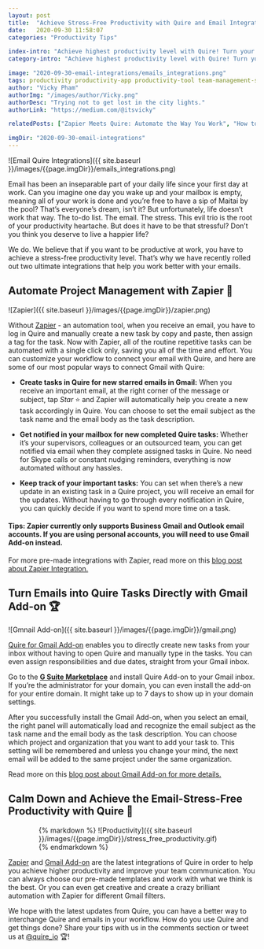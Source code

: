 ```yaml
---
layout: post
title:  "Achieve Stress-Free Productivity with Quire and Email Integrations"
date:   2020-09-30 11:58:07
categories: "Productivity Tips"

index-intro: "Achieve highest productivity level with Quire! Turn your emails into tasks or get instant notifications in your mailbox with the click of a button and you will be set to focus on actually getting things done!"
category-intro: "Achieve highest productivity level with Quire! Turn your emails into tasks or get instant notifications in your mailbox with the click of a button and you will be set to focus on actually getting things done!"

image: "2020-09-30-email-integrations/emails_integrations.png"
tags: productivity productivity-app productivity-tool team-management-software work-management-software team-communication team-productivity task-scheduling-software increase-productivity remote-team to-do-list-app working-remotely task-management task-management-software project-management-software productivity-tips to-do-list task-list teamwork email gmail Outlook 
author: "Vicky Pham"
authorImg: "/images/author/Vicky.png"
authorDesc: "Trying not to get lost in the city lights."
authorLink: "https://medium.com/@itsvicky"

relatedPosts: ["Zapier Meets Quire: Automate the Way You Work", "How to Use Apple Sign-in with Quire", "Quire for Gmail: Turn Your Emails Into Tasks"]

imgDir: "2020-09-30-email-integrations"
---
```


![Email Quire Integrations]({{ site.baseurl }}/images/{{page.imgDir}}/emails_integrations.png)

Email has been an inseparable part of your daily life since your first day at work. Can you imagine one day you wake up and your mailbox is empty, meaning all of your work is done and you’re free to have a sip of Maitai by the pool? That’s everyone’s dream, isn’t it? But unfortunately, life doesn’t work that way. The to-do list. The email. The stress. This evil trio is the root of your productivity heartache. But does it have to be that stressful? Don’t you think you deserve to live a happier life? 

We do. We believe that if you want to be productive at work, you have to achieve a stress-free productivity level. That’s why we have recently rolled out two ultimate integrations that help you work better with your emails. 

## Automate Project Management with Zapier 🚀

![Zapier]({{ site.baseurl }}/images/{{page.imgDir}}/zapier.png)

Without [Zapier](https://zapier.com/apps/quire/integrations) - an automation tool, when you receive an email, you have to log in Quire and manually create a new task by copy and paste, then assign a tag for the task. Now with Zapier, all of the routine repetitive tasks can be automated with a single click only, saving you all of the time and effort. You can customize your workflow to connect your email with Quire, and here are some of our most popular ways to connect Gmail with Quire: 

* **Create tasks in Quire for new starred emails in Gmail:** When you receive an important email, at the right corner of the message or subject, tap *Star* ⭐️ and Zapier will automatically help you create a new task accordingly in Quire. You can choose to set the email subject as the task name and the email body as the task description. 

* **Get notified in your mailbox for new completed Quire tasks:** Whether it’s your supervisors, colleagues or an outsourced team, you can get notified via email when they complete assigned tasks in Quire. No need for Skype calls or constant nudging reminders, everything is now automated without any hassles. 

* **Keep track of your important tasks:** You can set when there’s a new update in an existing task in a Quire project, you will receive an email for the updates. Without having to go through every notification in Quire, you can quickly decide if you want to spend more time on a task.

#### Tips: Zapier currently only supports Business Gmail and Outlook email accounts. If you are using personal accounts, you will need to use Gmail Add-on instead. 

<script type="text/javascript" src="https://zapier.com/apps/embed/widget.js?guided_zaps=207182,207271,207345"></script>

<p class="notice">For more pre-made integrations with Zapier, read more on this <a href="https://quire.io/blog/p/zapier-integration.html">blog post about Zapier Integration.</a></p> 

## Turn Emails into Quire Tasks Directly with Gmail Add-on 🏆

![Gmnail Add-on]({{ site.baseurl }}/images/{{page.imgDir}}/gmail.png)

[Quire for Gmail Add-on](https://quire.io/guide/quire-gmail-add-on/) enables you to directly create new tasks from your inbox without having to open Quire and manually type in the tasks. You can even assign responsibilities and due dates, straight from your Gmail inbox. 

Go to the **[G Suite Marketplace](https://gsuite.google.com/marketplace/app/quire/1045213044648)** and install Quire Add-on to your Gmail inbox. If you’re the administrator for your domain, you can even install the add-on for your entire domain. It might take up to 7 days to show up in your domain settings. 

After you successfully install the Gmail Add-on, when you select an email, the right panel will automatically load and recognize the email subject as the task name and the email body as the task description. You can choose which project and organization that you want to add your task to. This setting will be remembered and unless you change your mind, the next email will be added to the same project under the same organization.

<p class="notice">Read more on this <a href="https://quire.io/blog/p/gmail-add-on.html">blog post about Gmail Add-on for more details.</a></p> 

## Calm Down and Achieve the Email-Stress-Free Productivity with Quire 🎉

<div style="max-width: 380px; max-height: 333px; margin: 0 auto;">
{% markdown %}
![Productivity]({{ site.baseurl }}/images/{{page.imgDir}}/stress_free_productivity.gif)
{% endmarkdown %}
</div>

[Zapier](https://quire.io/apps/zapier) and [Gmail Add-on](https://quire.io/apps/google-gmail) are the latest integrations of Quire in order to help you achieve higher productivity and improve your team communication. You can always choose our pre-made templates and work with what we think is the best. Or you can even get creative and create a crazy brilliant automation with Zapier for different Gmail filters. 

We hope with the latest updates from Quire, you can have a better way to interchange Quire and emails in your workflow. How do you use Quire and get things done? Share your tips with us in the comments section or tweet us at [@quire_io](https://twitter.com/quire_io) 🏆!


[jekyll]:      http://jekyllrb.com
[jekyll-gh]:   https://github.com/jekyll/jekyll
[jekyll-help]: https://github.com/jekyll/jekyll-help